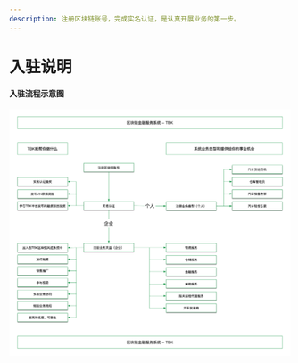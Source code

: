 ```yaml
---
description: 注册区块链账号，完成实名认证，是认真开展业务的第一步。
---
```


# 入驻说明

#### 入驻流程示意图

![](../.gitbook/assets/tbktokensbank-ru-zhu-liu-cheng.gif)

